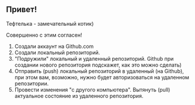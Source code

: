 ## Привет!

Тефтелька - замечательный котик)

Совершенно с этим согласен!

1. Создали аккаунт на Github.com
2. Создали локальный репозиторий.
3. "Подружили" локальный и удаленный репозиторий. Github при создании нового репозитория подскажет, как это можно сделать)
4. Отправить (push) локальный репозиторий в удаленный (на Github), при этом вам, возможно, нужно будет авторизоваться на удаленном репозитории.
5. Провести изменения "с другого компьютера".
Вытянуть (pull) актуальное состояние из удаленного репозитория.